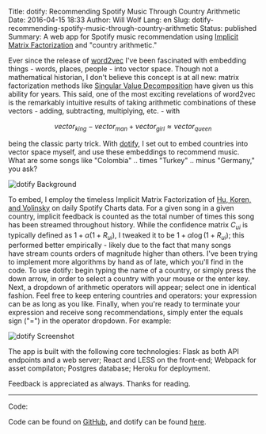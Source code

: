 Title: dotify: Recommending Spotify Music Through Country Arithmetic
Date: 2016-04-15 18:33
Author: Will Wolf
Lang: en
Slug: dotify-recommending-spotify-music-through-country-arithmetic
Status: published
Summary: A web app for Spotify music recommendation using [Implicit Matrix Factorization](http://yifanhu.net/PUB/cf.pdf) and "country arithmetic."

Ever since the release of [word2vec](https://en.wikipedia.org/wiki/Word2vec) I've been fascinated with embedding things - words, places, people - into vector space. Though not a mathematical historian, I don't believe this concept is at all new: matrix factorization methods like [Singular Value Decomposition](https://en.wikipedia.org/wiki/Singular_value_decomposition) have given us this ability for years. This said, one of the most exciting revelations of word2vec is the remarkably intuitive results of taking arithmetic combinations of these vectors - adding, subtracting, multiplying, etc. - with

$$vector_{king} - vector_{man} + vector_{girl} \approx vector_{queen}$$

being the classic party trick. With [dotify](http://dotify.herokuapp.com/), I set out to embed countries into vector space myself, and use these embeddings to recommend music. What are some songs like "Colombia" .. times "Turkey" .. minus "Germany," you ask?

![dotify Background]({filename}/images/spotify_not_available.png)

To embed, I employ the timeless Implicit Matrix Factorization of [Hu, Koren, and Volinsky](http://yifanhu.net/PUB/cf.pdf) on daily Spotify Charts data. For a given song in a given country, implicit feedback is counted as the total number of times this song has been streamed throughout history. While the confidence matrix $C_{ui}$ is typically defined as $1 + \alpha(1 + R_{ui})$, I tweaked it to be $1 + \alpha\log{(1 + R_{ui})}$; this performed better empirically - likely due to the fact that many songs have stream counts orders of magnitude higher than others. I've been trying to implement more algorithms by hand as of late, which you'll find in the code. To use dotify: begin typing the name of a country, or simply press the down arrow, in order to select a country with your mouse or the enter key. Next, a dropdown of arithmetic operators will appear; select one in identical fashion. Feel free to keep entering countries and operators: your expression can be as long as you like. Finally, when you're ready to terminate your expression and receive song recommendations, simply enter the equals sign ("=") in the operator dropdown. For example:

![dotify Screenshot]({filename}/images/dotify_screenshot.png)

The app is built with the following core technologies: Flask as both API endpoints and a web server; React and LESS on the front-end; Webpack for asset compilaton; Postgres database; Heroku for deployment.

Feedback is appreciated as always. Thanks for reading.

---
Code:

Code can be found on [GitHub](https://github.com/cavaunpeu/dotify), and dotify can be found [here](http://dotify.herokuapp.com/).
